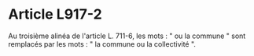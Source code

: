 # Article L917-2

Au troisième alinéa de l'article L. 711-6, les mots : " ou la commune " sont remplacés par les mots : " la commune ou la collectivité ".

